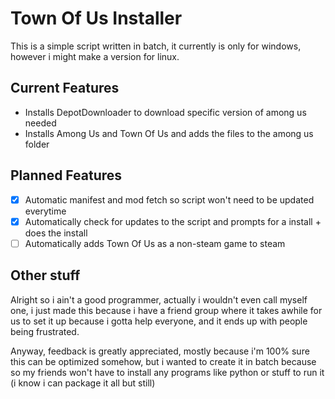 # Town Of Us Installer

This is a simple script written in batch, it currently is only for windows, however i might make a version for linux.

## Current Features

* Installs DepotDownloader to download specific version of among us needed
* Installs Among Us and Town Of Us and adds the files to the among us folder

## Planned Features

- [X] Automatic manifest and mod fetch so script won't need to be updated everytime
- [X] Automatically check for updates to the script and prompts for a install + does the install
- [ ] Automatically adds Town Of Us as a non-steam game to steam

## Other stuff

Alright so i ain't a good programmer, actually i wouldn't even call myself one, i just made this because i have a friend group where it takes awhile for us to set it up because i gotta help everyone, and it ends up with people being frustrated.

Anyway, feedback is greatly appreciated, mostly because i'm 100% sure this can be optimized somehow, but i wanted to create it in batch because so my friends won't have to install any programs like python or stuff to run it (i know i can package it all but still)

